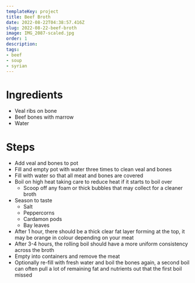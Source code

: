 ```yaml
---
templateKey: project
title: Beef Broth
date: 2022-08-22T04:38:57.416Z
slug: 2022-08-22-beef-broth
image: IMG_2087-scaled.jpg
order: 1
description:
tags:
- beef
- soup
- syrian
---
```


# Ingredients

- Veal ribs on bone
- Beef bones with marrow
- Water

# Steps

- Add veal and bones to pot
- Fill and empty pot with water three times to clean veal and bones
- Fill with water so that all meat and bones are covered
- Boil on high heat taking care to reduce heat if it starts to boil over
  - Scoop off any foam or thick bubbles that may collect for a cleaner broth
- Season to taste
  - Salt
  - Peppercorns
  - Cardamon pods
  - Bay leaves
- After 1 hour, there should be a thick clear fat layer forming at the top, it may be orange in colour depending on your meat
- After 3-4 hours, the rolling boil should have a more uniform consistency across the broth
- Empty into containers and remove the meat
- Optionally re-fill with fresh water and boil the bones again, a second boil can often pull a lot of remaining fat and nutrients out that the first boil missed
